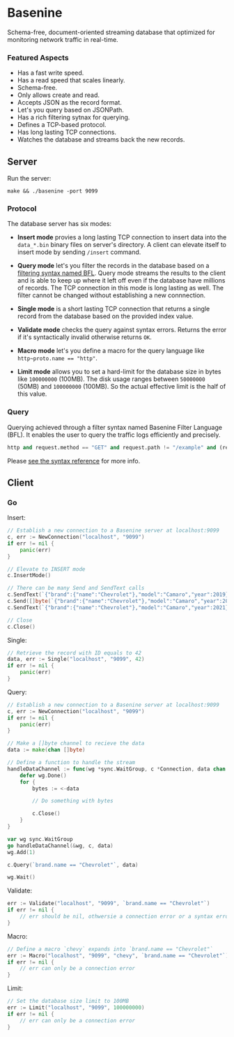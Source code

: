 # Basenine

Schema-free, document-oriented streaming database that optimized for monitoring network traffic in real-time.

### Featured Aspects

- Has a fast write speed.
- Has a read speed that scales linearly.
- Schema-free.
- Only allows create and read.
- Accepts JSON as the record format.
- Let's you query based on JSONPath.
- Has a rich filtering sytnax for querying.
- Defines a TCP-based protocol.
- Has long lasting TCP connections.
- Watches the database and streams back the new records.

## Server

Run the server:

`make && ./basenine -port 9099`

### Protocol

The database server has six modes:

- **Insert mode** provies a long lasting TCP connection to insert data into the `data_*.bin` binary files on server's directory.
A client can elevate itself to insert mode by sending `/insert` command.

- **Query mode** let's you filter the records in the database based on a [filtering syntax named BFL](https://github.com/up9inc/basenine/wiki/BFL-Syntax-Reference).
Query mode streams the results to the client and is able to keep up where it left off even if the database have millions of records.
The TCP connection in this mode is long lasting as well. The filter cannot be changed without establishing a new connnection.

- **Single mode** is a short lasting TCP connection that returns a single record from the database based on the provided index value.

- **Validate mode** checks the query against syntax errors. Returns the error if it's syntactically invalid otherwise returns `OK`.

- **Macro mode** let's you define a macro for the query language like `http~proto.name == "http"`.

- **Limit mode** allows you to set a hard-limit for the database size in bytes like `100000000` (100MB).
The disk usage ranges between `50000000` (50MB) and `100000000` (100MB).
So the actual effective limit is the half of this value.

### Query

Querying achieved through a filter syntax named Basenine Filter Language (BFL). It enables the user to query the traffic logs efficiently and precisely.

```python
http and request.method == "GET" and request.path != "/example" and (request.query.a > 42 or request.headers["x"] == "y")
```

Please [see the syntax reference](https://github.com/up9inc/basenine/wiki/BFL-Syntax-Reference) for more info.

## Client

### Go

Insert:

```go
// Establish a new connection to a Basenine server at localhost:9099
c, err := NewConnection("localhost", "9099")
if err != nil {
    panic(err)
}

// Elevate to INSERT mode
c.InsertMode()

// There can be many Send and SendText calls
c.SendText(`{"brand":{"name":"Chevrolet"},"model":"Camaro","year":2019}`)
c.Send([]byte(`{"brand":{"name":"Chevrolet"},"model":"Camaro","year":2020}`))
c.SendText(`{"brand":{"name":"Chevrolet"},"model":"Camaro","year":2021}`)

// Close
c.Close()
```

Single:

```go
// Retrieve the record with ID equals to 42
data, err := Single("localhost", "9099", 42)
if err != nil {
    panic(err)
}
```

Query:

```go
// Establish a new connection to a Basenine server at localhost:9099
c, err := NewConnection("localhost", "9099")
if err != nil {
    panic(err)
}

// Make a []byte channel to recieve the data
data := make(chan []byte)

// Define a function to handle the stream
handleDataChannel := func(wg *sync.WaitGroup, c *Connection, data chan []byte) {
    defer wg.Done()
    for {
        bytes := <-data

        // Do something with bytes

        c.Close()
    }
}

var wg sync.WaitGroup
go handleDataChannel(&wg, c, data)
wg.Add(1)

c.Query(`brand.name == "Chevrolet"`, data)

wg.Wait()
```

Validate:

```go
err := Validate("localhost", "9099", `brand.name == "Chevrolet"`)
if err != nil {
    // err should be nil, othwersie a connection error or a syntax error
}
```

Macro:

```go
// Define a macro `chevy` expands into `brand.name == "Chevrolet"`
err := Macro("localhost", "9099", "chevy", `brand.name == "Chevrolet"`)
if err != nil {
    // err can only be a connection error
}
```

Limit:

```go
// Set the database size limit to 100MB
err := Limit("localhost", "9099", 100000000)
if err != nil {
    // err can only be a connection error
}
```
